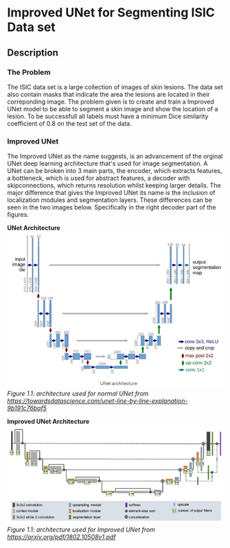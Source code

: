 # Improved UNet for Segmenting ISIC Data set

## Description

### The Problem
The ISIC data set is a large collection of images of skin lesions. The data set also contain masks that indicate the area the lesions are located in their correponding image. The problem given is to create and train a Improved UNet model to be able to segment a skin image and show the location of a lesion. To be successfull all labels must have a minimum Dice similarity coefficient of 0.8 on the test set of the data.

### Improved UNet
The Improved UNet as the name suggests, is an advancement of the orginal UNet deep learning architecture that's used for image segmentation. A UNet can be broken into 3 main parts, the encoder, which extracts features, a bottleneck, which is used for abstract features, a decoder with skipconnections, which returns resolution whilst keeping larger details. The major difference that gives the Improved UNet its name is the inclusion of localization modules and segmentation layers. These differences can be seen in the two images below. Specifically in the right decoder part of the figures.

**UNet Architecture**
![Architecture of normal UNet from](images/UNet_architecture.png)
*Figure 1.1: architecture used for normal UNet from https://towardsdatascience.com/unet-line-by-line-explanation-9b191c76baf5*

**Improved UNet Architecture**
![Architecture of Improved UNet from](images/Improved_UNet_architecture.png)
*Figure 1.1: architecture used for Improved UNet from https://arxiv.org/pdf/1802.10508v1.pdf*

